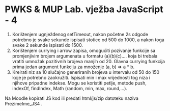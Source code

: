 
# PWKS & MUP Lab. vježba JavaScript - 4

1. Korištenjem ugnježđenog setTimeout, nakon početne 2s odgode potrebno je svake sekunde ispisati stotice od 500 do 1000, a nakon toga svake 2 sekunde ispisati do 1500.
2. Korištenjem currying i arrow zapisa, omogućiti pozivanje funkcije sa promjenjivim brojem argumenata u formatu (a)(b)(c).... koja bi trebala vratiti umnožak pozitivnih brojeva manjih od 20. Glavna currying funkcija prima jedan argument funkciju za množenje (a, b) => a * b.
3. Kreirati niz sa 10 slučajno generiranih brojeva u intervalu od 50 do 150 koje je potrebno zaokružiti. Ispisati min i max vrijednosti tog niza i njihove pripadne indekse. Mogu se koristiti petlje, metode push, indexOf, findIndex, Math (random, min, max, round,...).  

Na Moodle kopirati JS kod ili predati html/js/zip datoteku naziva PrezimeIme_JS4 .